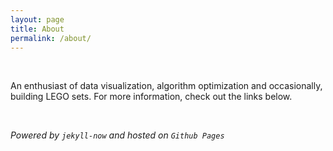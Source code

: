 ```yaml
---
layout: page
title: About
permalink: /about/
---
```


<br>

An enthusiast of data visualization, algorithm optimization and occasionally, building LEGO sets. For more information, check out the links below.

<br>

_Powered by `jekyll-now` and hosted on `Github Pages`_
